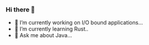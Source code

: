 ### Hi there 👋

- 🔭 I’m currently working on I/O bound applications...
- 🌱 I’m currently learning Rust..
- 💬 Ask me about Java...
